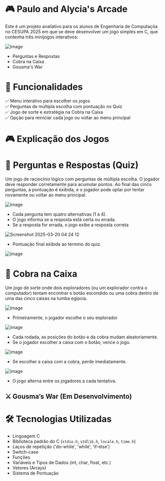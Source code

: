 # 🎮 Paulo and Alycia's Arcade  

Este é um projeto avaliativo para os alunos de Engenharia de Computaçõa no CESUPA 2025 em que se deve desenvolver um jogo simples em C, que contenha três minijogos interativos:  

![image](https://github.com/user-attachments/assets/285c39ad-6b99-4e42-a9ed-ede7d11491c8)

- Perguntas e Respostas
- Cobra na Caixa
- Gousma's War


# 📌 Funcionalidades  

✅ Menu interativo para escolher os jogos  
✅ Perguntas de múltipla escolha com pontuação no Quiz  
✅ Jogo de sorte e estratégia na Cobra na Caixa  
✅ Opção para reiniciar cada jogo ou voltar ao menu principal  


# 🎮 Explicação dos Jogos  

# 🧠 Perguntas e Respostas (Quiz)  

Um jogo de raciocínio lógico com perguntas de múltipla escolha. O jogador deve responder corretamente para acumular pontos. Ao final das cinco perguntas, a pontuação é exibida, e o jogador pode optar por tentar novamente ou voltar ao menu principal.  

![image](https://github.com/user-attachments/assets/6441b500-e262-40f0-a03e-a3b11b660b05)

- Cada pergunta tem quatro alternativas (1 a 4).  
- O jogo informa se a resposta está certa ou errada.
- Se a resposta for errada, o jogo exibe a resposta correta

![Screenshot 2025-03-20 04 24 12](https://github.com/user-attachments/assets/776da09f-617d-4064-8c94-9f27f5bd194c)

- Pontuação final exibida ao término do quiz.

![image](https://github.com/user-attachments/assets/c3c34aa0-5a2d-4ca9-bd17-11b3644b8a4a)


# 🐍 Cobra na Caixa  

Um jogo de sorte onde dois exploradores (ou um explorador contra o computador) tentam encontrar o botão escondido ou uma cobra dentro de uma das cinco caixas na tumba egipcia.  

![image](https://github.com/user-attachments/assets/d70286b8-daec-4fff-adda-e8e61fd33c9e)

- Primeiramente, o jogador escolhe o seu explorador

![image](https://github.com/user-attachments/assets/4588fdad-de74-4e93-99b7-ac25b4fb1077)

- Cada rodada, as posições do botão e da cobra mudam aleatoriamente.
- Se o jogador escolher a caixa com o botão, vence o jogo.

![image](https://github.com/user-attachments/assets/28277f8a-51f6-41a1-9bc8-cb840e2a6307)

- Se escolher a caixa com a cobra, perde imediatamente.

![image](https://github.com/user-attachments/assets/883f726b-ef62-44d7-8161-169140ba4fd0)

- O jogo alterna entre os jogadores a cada tentativa.  


## ⚔️ Gousma’s War (Em Desenvolvimento)  


# 🛠️ Tecnologias Utilizadas  

- Linguagem C  
- Biblioteca padrão do C (`stdio.h`, `stdlib.h`, `locale.h`, `time.h`)
- Laços de repetição ('do-while', 'while', 'if-else')
- Switch-case
- Funções
- Variáveis e Tipos de Dados (int, char, float, etc.)
- Vetores (Arrays)
- Sistema de Pontuação
